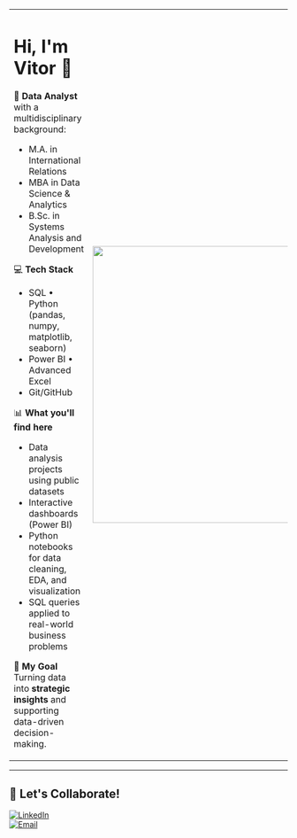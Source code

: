 <table>
<tr>
<td>

# Hi, I'm Vitor 👋

🎯 **Data Analyst** with a multidisciplinary background:  
- M.A. in International Relations  
- MBA in Data Science & Analytics  
- B.Sc. in Systems Analysis and Development  

💻 **Tech Stack**  
- SQL • Python (pandas, numpy, matplotlib, seaborn)  
- Power BI • Advanced Excel  
- Git/GitHub  

📊 **What you'll find here**  
- Data analysis projects using public datasets  
- Interactive dashboards (Power BI)  
- Python notebooks for data cleaning, EDA, and visualization  
- SQL queries applied to real-world business problems  

🚀 **My Goal**  
Turning data into **strategic insights** and supporting data-driven decision-making.  

</td>
<td>

<img src="https://github.com/user-attachments/assets/3e265940-536c-455f-8b37-082c39723559" width="500"/>

</td>
</tr>
</table>

---

## 🤝 Let's Collaborate!  
[![LinkedIn](https://img.shields.io/badge/LinkedIn-Connect-blue?style=flat&logo=linkedin)](https://linkedin.com/in/vitor-campos-tech)  
[![Email](https://img.shields.io/badge/Email-Contact-red?style=flat&logo=gmail)](mailto:vitorcamposmouracosta@gmail.com)
